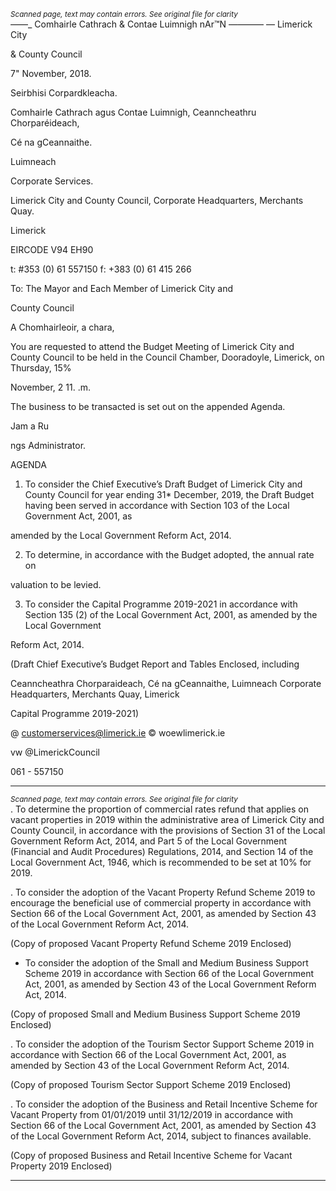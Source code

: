 *<small>Scanned page, text may contain errors. See original file for clarity</small>*  
_—_—_ Comhairle Cathrach
& Contae Luimnigh
nAr™N —_—_——
— Limerick City

& County Council

7" November, 2018.

Seirbhisi Corpardkleacha.

Comhairle Cathrach agus Contae Luimnigh,
Ceanncheathru Chorparéideach,

Cé na gCeannaithe.

Luimneach

Corporate Services.

Limerick City and County Council,
Corporate Headquarters,
Merchants Quay.

Limerick

EIRCODE V94 EH90

t: #353 (0) 61 557150
f: +383 (0) 61 415 266

To: The Mayor and Each Member of Limerick City and

County Council

A Chomhairleoir, a chara,

You are requested to attend the Budget Meeting of Limerick City and County Council
to be held in the Council Chamber, Dooradoyle, Limerick, on Thursday, 15%

November, 2 11. .m.

The business to be transacted is set out on the appended Agenda.

Jam a Ru

ngs Administrator.

AGENDA

1. To consider the Chief Executive’s Draft Budget of Limerick City and County
Council for year ending 31* December, 2019, the Draft Budget having been
served in accordance with Section 103 of the Local Government Act, 2001, as

amended by the Local Government Reform Act, 2014.

2. To determine, in accordance with the Budget adopted, the annual rate on

valuation to be levied.

3. To consider the Capital Programme 2019-2021 in accordance with Section 135 (2)
of the Local Government Act, 2001, as amended by the Local Government

Reform Act, 2014.

(Draft Chief Executive’s Budget Report and Tables Enclosed, including

Ceanncheathra Chorparaideach, Cé na gCeannaithe, Luimneach
Corporate Headquarters, Merchants Quay, Limerick

Capital Programme 2019-2021)

@ customerservices@limerick.ie
© woewlimerick.ie

vw @LimerickCouncil

061 - 557150

---
*<small>Scanned page, text may contain errors. See original file for clarity</small>*  
. To determine the proportion of commercial rates refund that applies on vacant
properties in 2019 within the administrative area of Limerick City and County
Council, in accordance with the provisions of Section 31 of the Local Government
Reform Act, 2014, and Part 5 of the Local Government (Financial and Audit
Procedures) Regulations, 2014, and Section 14 of the Local Government Act,
1946, which is recommended to be set at 10% for 2019.

. To consider the adoption of the Vacant Property Refund Scheme 2019 to
encourage the beneficial use of commercial property in accordance with Section
66 of the Local Government Act, 2001, as amended by Section 43 of the Local
Government Reform Act, 2014.

(Copy of proposed Vacant Property Refund Scheme 2019 Enclosed)

- To consider the adoption of the Small and Medium Business Support Scheme
2019 in accordance with Section 66 of the Local Government Act, 2001, as
amended by Section 43 of the Local Government Reform Act, 2014.

(Copy of proposed Small and Medium Business Support Scheme 2019 Enclosed)

. To consider the adoption of the Tourism Sector Support Scheme 2019 in
accordance with Section 66 of the Local Government Act, 2001, as amended by
Section 43 of the Local Government Reform Act, 2014.

(Copy of proposed Tourism Sector Support Scheme 2019 Enclosed)

. To consider the adoption of the Business and Retail Incentive Scheme for Vacant
Property from 01/01/2019 until 31/12/2019 in accordance with Section 66 of the
Local Government Act, 2001, as amended by Section 43 of the Local Government
Reform Act, 2014, subject to finances available.

(Copy of proposed Business and Retail Incentive Scheme for Vacant Property
2019 Enclosed)

---
